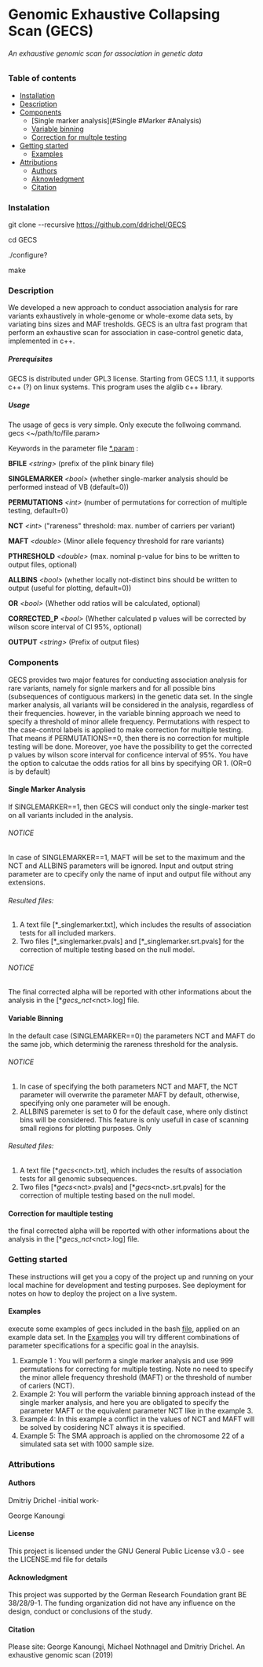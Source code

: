 
# Genomic Exhaustive Collapsing Scan (GECS)
 ###### _An exhaustive genomic scan for association in genetic data_

### Table of contents
* [Installation](#Instalation)
* [Description](#Description)
* [Components](#Components)
  * [Single marker analysis](#Single #Marker #Analysis)
  * [Variable binning](#Variable)
  * [Correction for multple testing](#Correction)
* [Getting started](#Getting)
  * [Examples](#Examples)
* [Attributions](#Attributions)
  * [Authors](#Authors)
  * [Aknowledgment](#Acknowledgment)
  * [Citation](#Citation)

### Instalation

git clone --recursive https://github.com/ddrichel/GECS

cd GECS

./configure?

make

### Description 
We developed a new approach to conduct association analysis for rare variants exhaustively in whole-genome or whole-exome data sets, by variating bins sizes and MAF tresholds. GECS is an ultra fast program that perform an exhaustive scan for association in case-control genetic data, implemented in c++.

##### Prerequisites

GECS is distributed under GPL3 license. Starting from GECS 1.1.1, it supports c++ (?) on linux systems.
This program uses the alglib c++ library.

##### Usage

The usage of gecs is very simple. Only execute the follwoing command.
gecs <~/path/to/file.param>

Keywords in the parameter file [\*.param](https://github.com/ddrichel/GECS/tree/master/Docs/DATA/example_1.param) :

**BFILE** _\<string\>_         (prefix of the plink binary file) 

**SINGLEMARKER**	_\<bool\>_		  (whether single-marker analysis should be performed instead of VB (default=0))   

**PERMUTATIONS**	_\<int\>_		   (number of permutations for correction of multiple testing, default=0) 

**NCT**		_\<int\>_		           ("rareness" threshold: max. number of carriers per variant)

**MAFT** _\<double\>_          (Minor allele fequency threshold for rare variants) 

**PTHRESHOLD**	_\<double\>_		  (max. nominal p-value for bins to be written to output files, optional)

**ALLBINS**		_\<bool\>_		      (whether locally not-distinct bins should be written to output (useful for plotting, default=0))

**OR**		_\<bool\>_		           (Whether odd ratios will be calculated, optional)

**CORRECTED_P** _\<bool\>_     (Whether calculated p values will be corrected by wilson score interval of CI 95%, optional) 

**OUTPUT**		_\<string\>_ 		    (Prefix of output files)

### Components

GECS provides two major features for conducting association analysis for rare variants, namely for signle markers and for all possible bins (subsequences of contiguous markers) in the genetic data set. In the single marker analysis, all variants will be considered in the analysis, regardless of their frequencies. however, in the variable binning approach we need to specify a threshold of minor allele frequency. Permutations with respect to the case-control labels is applied to make correction for multiple testing. That means if PERMUTATIONS==0, then there is no correction for multiple testing will be done. Moreover, yoe have the possibility to get the corrected p values by wilson score interval for conficence interval of 95%. You have the option to calcutae the odds ratios for all bins by specifying OR 1. (OR=0 is by default)

#### Single Marker Analysis
If SINGLEMARKER==1, then GECS will conduct only the single-marker test on all variants included in the analysis.

###### *NOTICE* 

In case of SINGLEMARKER==1, MAFT will be set to the maximum and the NCT and ALLBINS parameters will be ignored.
Input and output string parameter are to cpecify only the name of input and output file without any extensions.
###### Resulted files:
1. A text file \[\*_singlemarker.txt\], which includes the results of association tests for all included markers.
2. Two files \[\*_singlemarker.pvals\] and \[\*_singlemarker.srt.pvals\] for the correction of multiple testing based on the null model.
###### *NOTICE* 

The final corrected alpha will be reported with other informations about the analysis in the \[\*_gecs_nct_\<nct\>.log\] file.

#### Variable Binning
In the default case (SINGLEMARKER==0) the parameters NCT and MAFT do the same job, which determinig the rareness threshold for the analysis.
###### *NOTICE* 
1) In case of specifying the both parameters NCT and MAFT, the NCT parameter will overwrite the parameter MAFT by default, otherwise, specifying only one parameter will be enough.
2) ALLBINS paremeter is set to 0 for the default case, where only distinct bins will be considered. This feature is only usefull in case of scanning small regions for plotting purposes.
Only 
###### Resulted files:
1. A text file \[\*_gecs_\<nct\>.txt\], which includes the results of association tests for all genomic subsequences.
2. Two files \[\*_gecs_\<nct\>.pvals\] and \[\*_gecs_\<nct\>.srt.pvals\] for the correction of multiple testing based on the null model.

#### Correction for maultiple testing

the final corrected alpha will be reported with other informations about the analysis in the \[\*_gecs_nct_\<nct\>.log\] file.

### Getting started

These instructions will get you a copy of the project up and running on your local machine for development and testing purposes. See deployment for notes on how to deploy the project on a live system.

#### Examples
execute some examples of gecs included in the bash [file](https://github.com/ddrichel/GECS/blob/master/runSampleCode.sh), applied on an example data set. 
In the [Examples](https://github.com/ddrichel/GECS/tree/master/Docs/DATA) you will try different combinations of parameter specifications for a specific goal in the anaylsis.
1) Example 1 : You will perform a single marker analysis and use 999 permutations for correcting for multiple testing. Note no need to specify the minor allele frequency threshold (MAFT) or the threshold of number of cariers (NCT).
2) Example 2: You will perform the variable binning approach instead of the single marker analysis, and here you are obligated to specify the parameter MAFT or the equivalent parameter NCT like in the example 3.
3) Example 4: In this example a conflict in the values of NCT and MAFT will be solved by cosidering NCT always it is specified.
4) Example 5: The SMA approach is applied on the chromosome 22 of a simulated sata set with 1000 sample size.

### Attributions

#### Authors
Dmitriy Drichel -initial work-

George Kanoungi

#### License
This project is licensed under the GNU General Public License v3.0 - see the LICENSE.md file for details

#### Acknowledgment
This project was supported by the German Research Foundation grant BE 38/28/9-1. The funding organization did not have any influence on the design, conduct or conclusions of the study.

#### Citation
Please site: George Kanoungi, Michael Nothnagel and Dmitriy Drichel. An exhaustive genomic scan (2019)


